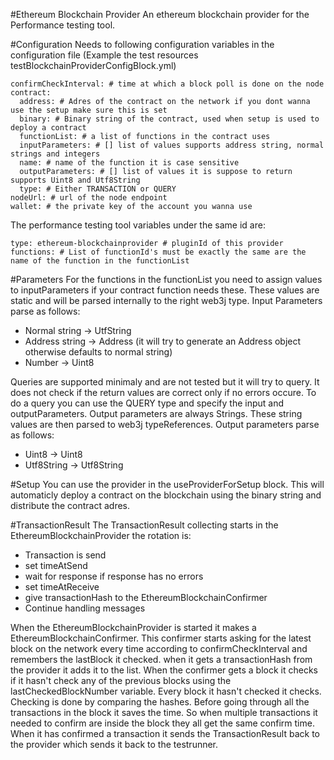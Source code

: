 #Ethereum Blockchain Provider
An ethereum blockchain provider for the Performance testing tool.

#Configuration
Needs to following configuration variables in the configuration file (Example the test resources testBlockchainProviderConfigBlock.yml)
```
confirmCheckInterval: # time at which a block poll is done on the node
contract:
  address: # Adres of the contract on the network if you dont wanna use the setup make sure this is set
  binary: # Binary string of the contract, used when setup is used to deploy a contract
  functionList: # a list of functions in the contract uses
  inputParameters: # [] list of values supports address string, normal strings and integers
  name: # name of the function it is case sensitive
  outputParameters: # [] list of values it is suppose to return supports Uint8 and Utf8String
  type: # Either TRANSACTION or QUERY
nodeUrl: # url of the node endpoint
wallet: # the private key of the account you wanna use
```
The performance testing tool variables under the same id are:
```
type: ethereum-blockchainprovider # pluginId of this provider
functions: # List of functionId's must be exactly the same are the name of the function in the functionList
```
#Parameters
For the functions in the functionList you need to assign values to inputParameters if your contract function needs these. 
These values are static and will be parsed internally to the right web3j type.
Input Parameters parse as follows:
- Normal string -> UtfString
- Address string -> Address (it will try to generate an Address object otherwise defaults to normal string)
- Number -> Uint8

Queries are supported minimaly and are not tested but it will try to query. It does not check if the return values are correct only if no errors occure.
To do a query you can use the QUERY type and specify the input and outputParameters. Output parameters are always Strings.
These string values are then parsed to web3j typeReferences.
Output parameters parse as follows:
- Uint8 -> Uint8
- Utf8String -> Utf8String

#Setup
You can use the provider in the useProviderForSetup block.
This will automaticly deploy a contract on the blockchain using the binary string and distribute the contract adres.

#TransactionResult
The TransactionResult collecting starts in the EthereumBlockchainProvider the rotation is:
- Transaction is send
- set timeAtSend
- wait for response if response has no errors
- set timeAtReceive
- give transactionHash to the EthereumBlockchainConfirmer
- Continue handling messages

When the EthereumBlockchainProvider is started it makes a EthereumBlockchainConfirmer.
This confirmer starts asking for the latest block on the network every time according to confirmCheckInterval and remembers the lastBlock it checked.
when it gets a transactionHash from the provider it adds it to the list.
When the confirmer gets a block it checks if it hasn't check any of the previous blocks using the lastCheckedBlockNumber variable.
Every block it hasn't checked it checks. 
Checking is done by comparing the hashes. Before going through all the transactions in the block it saves the time. 
So when multiple transactions it needed to confirm are inside the block they all get the same confirm time. 
When it has confirmed a transaction it sends the TransactionResult back to the provider which sends it back to the testrunner.
